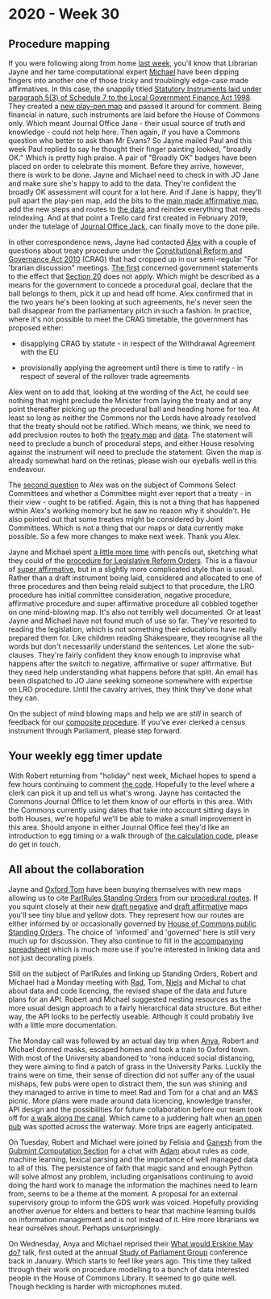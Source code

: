# 2020 - Week 30

## Procedure mapping

If you were following along from home [last week](https://ukparliament.github.io/ontologies/meta/weeknotes/2020/29/), you'll know that Librarian Jayne and her tame computational expert [Michael](https://twitter.com/fantasticlife) have been dipping fingers into another one of those tricky and troublingly edge-case made affirmatives. In this case, the snappily titled [Statutory Instruments laid under paragraph 5(3) of Schedule 7 to the Local Government Finance Act 1998](https://trello.com/c/N5dvDiQK/7-edge-case-made-affirmative). They created a [new play-pen map](https://github.com/ukparliament/ontologies/blob/master/procedure/flowcharts/sis/play-pen/made-affirmative.pdf) and passed it around for comment. Being financial in nature, such instruments are laid before the House of Commons only. Which meant Journal Office Jane - their usual source of truth and knowledge - could not help here. Then again, if you have a Commons question who better to ask than Mr Evans? So Jayne mailed Paul and this week Paul replied to say he thought their finger painting looked, "broadly OK." Which is pretty high praise. A pair of "Broadly OK" badges have been placed on order to celebrate this moment. Before they arrive, however, there is work to be done. Jayne and Michael need to check in with JO Jane and make sure she's happy to add to the data. They're confident the broadly OK assessment will count for a lot here. And if Jane is happy, they'll pull apart the play-pen map, add the bits to the [main made affirmative map](https://ukparliament.github.io/ontologies/procedure/flowcharts/sis/made-affirmative.pdf), add the new steps and routes to [the data](https://procedures.azurewebsites.net/Procedures/1/graph) and reindex everything that needs reindexing. And at that point a Trello card first created in February 2019, under the tutelage of [Journal Office Jack](https://twitter.com/jackpdent), can finally move to the done pile.

In other correspondence news, Jayne had contacted [Alex](https://twitter.com/AlexanderHorne1) with a couple of questions about treaty procedure under the [Constitutional Reform and Governance Act 2010](https://www.legislation.gov.uk/ukpga/2010/25/contents) (CRAG) that had cropped up in our semi-regular "For 'brarian discussion" meetings. [The first](https://trello.com/c/a3QhUI0Q/143-treaty-procedure) concerned government statements to the effect that [Section 20](https://www.legislation.gov.uk/ukpga/2010/25/section/20) does not apply. Which might be described as a means for the government to concede a procedural goal, declare that the ball belongs to them, pick it up and head off home. Alex confirmed that in the two years he's been looking at such agreements, he's never seen the ball disappear from the parliamentary pitch in such a fashion. In practice, where it's not possible to meet the CRAG timetable, the government has proposed either:

* disapplying CRAG by statute - in respect of the Withdrawal Agreement with the EU

* provisionally applying the agreement until there is time to ratify - in respect of several of the rollover trade agreements

Alex went on to add that, looking at the wording of the Act, he could see nothing that might preclude the Minister from laying the treaty and at any point thereafter picking up the procedural ball and heading home for tea. At least so long as neither the Commons nor the Lords have already resolved that the treaty should not be ratified. Which means, we think, we need to add preclusion routes to both the [treaty map](https://ukparliament.github.io/ontologies/procedure/flowcharts/crag-treaties/crag-treaties.pdf) and [data](https://procedures.azurewebsites.net/Procedures/6/graph). The statement will need to preclude a bunch of procedural steps, and either House resolving against the instrument will need to preclude the statement. Given the map is already somewhat hard on the retinas, please wish our eyeballs well in this endeavour.

The [second question](https://trello.com/c/8vCibo0j/145-treaties-commons-committee) to Alex was on the subject of Commons Select Committees and whether a Committee might ever report that a treaty - in their view - ought to be ratified. Again, this is not a thing that has happened within Alex's working memory but he saw no reason why it shouldn't. He also pointed out that some treaties might be considered by Joint Committees. Which is not a thing that our maps or data currently make possible. So a few more changes to make next week. Thank you Alex.

Jayne and Michael spent [a little more time](https://trello.com/c/mvDNiNKp/118-lro-procedure) with pencils out, sketching what they could of the [procedure for Legislative Reform Orders](https://github.com/ukparliament/ontologies/blob/master/procedure/flowcharts/sis/legislative-reform-order.pdf). This is a flavour of [super affirmative](https://guidetoprocedure.parliament.uk/collections/AAS0LGpw/super-affirmative-procedure), but in a slightly more complicated style than is usual. Rather than a draft instrument being laid, considered and allocated to one of three procedures and then being relaid subject to that procedure, the LRO procedure has initial committee consideration, negative procedure, affirmative procedure and super affirmative procedure all cobbled together on one mind-blowing map. It's also not terribly well documented. Or at least Jayne and Michael have not found much of use so far. They've resorted to reading the legislation, which is not something their educations have really prepared them for. Like children reading Shakespeare, they recognise all the words but don't necessarily understand the sentences. Let alone the sub-clauses. They're fairly confident they know enough to improvise what happens after the switch to negative, affirmative or super affirmative. But they need help understanding what happens before that split. An email has been dispatched to JO Jane seeking someone somewhere with expertise on LRO procedure. Until the cavalry arrives, they think they've done what they can.

On the subject of mind blowing maps and help we are *still* in search of feedback for our [composite procedure](https://github.com/ukparliament/ontologies/blob/master/procedure/flowcharts/sis/census.pdf). If you've ever clerked a census instrument through Parliament, please step forward.

## Your weekly egg timer update

With Robert returning from "holiday" next week, Michael hopes to spend a few hours continuing to comment [the code](https://github.com/fantasticlife/egg-timer/blob/master/lib/monkey_patching/date.rb). Hopefully to the level where a clerk can pick it up and tell us what's wrong. Jayne has contacted the Commons Journal Office to let them know of our efforts in this area. With the Commons currently using dates that take into account sitting days in both Houses, we're hopeful we'll be able to make a small improvement in this area. Should anyone in either Journal Office feel they'd like an introduction to egg timing or a walk through of [the calculation code](https://github.com/fantasticlife/egg-timer/blob/master/app/controllers/calculator_controller.rb), please do get in touch.

## All about the collaboration

Jayne and [Oxford Tom](https://twitter.com/tomgfleming) have been busying themselves with new maps allowing us to cite [ParlRules Standing Orders](https://parlrulesdata.org/) from our [procedural routes](https://ukparliament.github.io/ontologies/procedure/procedure-ontology.html#d4e164). If you squint closely at their new [draft negative](https://github.com/ukparliament/ontologies/blob/master/procedure/flowcharts/sis/play-pen/draft-negative.pdf) and [draft affirmative](https://github.com/ukparliament/ontologies/blob/master/procedure/flowcharts/sis/play-pen/draft-affirmative.pdf) maps you'll see tiny blue and yellow dots. They represent how our routes are either informed by or occasionally governed by [House of Commons public Standing Orders](http://standing-orders.herokuapp.com/). The choice of 'informed' and 'governed' here is still very much up for discussion. They also continue to fill in the [accompanying spreadsheet](https://docs.google.com/spreadsheets/d/1HkFYQ2bJeYGCnbTNBv-bQAiFL33n7fx1kgY30R5Gbz4/edit?usp=sharing) which is much more use if you're interested in linking data and not just decorating pixels.

Still on the subject of ParlRules and linking up Standing Orders, Robert and Michael had a Monday meeting with [Rad](https://radoslawzubek.com/), Tom, [Niels](https://twitter.com/nielsgoet) and Michal to chat about data and code licencing, the revised shape of the data and future plans for an API. Robert and Michael suggested nesting resources as the more usual design approach to a fairly hierarchical data structure. But either way, the API looks to be perfectly useable. Although it could probably live with a little more documentation.

The Monday call was followed by an actual day trip when [Anya](https://twitter.com/bitten_), Robert and Michael donned masks, escaped homes and took a train to Oxford town. With most of the University abandoned to 'rona induced social distancing, they were aiming to find a patch of grass in the University Parks. Luckily the trains were on time, their sense of direction did not suffer any of the usual mishaps, few pubs were open to distract them, the sun was shining and they managed to arrive in time to meet Rad and Tom for a chat and an M&S picnic. More plans were made around data licencing, knowledge transfer, API design and the possibilities for future collaboration before our team took off for [a walk along the canal](https://twitter.com/bitten_/status/1286372571957669888). Which came to a juddering halt when [an open pub](https://oldbookbinders.co.uk/) was spotted across the waterway. More trips are eagerly anticipated.

On Tuesday, Robert and Michael were joined by Felisia and [Ganesh](https://twitter.com/gansenthi) from the [Gubmint Computation Section](https://www.gov.uk/government/organisations/government-digital-service) for a chat with [Adam](https://twitter.com/AdamWyner) about rules as code, machine learning, lexical parsing and the importance of well managed data to all of this. The persistence of faith that magic sand and enough Python will solve almost any problem, including organisations continuing to avoid doing the hard work to manage the information the machines need to learn from, seems to be a theme at the moment. A proposal for an external supervisory group to inform the GDS work was voiced. Hopefully providing another avenue for elders and betters to hear that machine learning builds on information management and is not instead of it. Hire more librarians we hear ourselves shout. Perhaps unsurprisingly.

On Wednesday, Anya and Michael reprised their [What would Erskine May do?](https://smethur.st/posts/176135870) talk, first outed at the annual [Study of Parliament Group](http://www.studyofparliament.org.uk/) conference back in January. Which starts to feel like years ago. This time they talked through their work on procedure modelling to a bunch of data interested people in the House of Commons Library. It seemed to go quite well. Though heckling is harder with microphones muted. 






